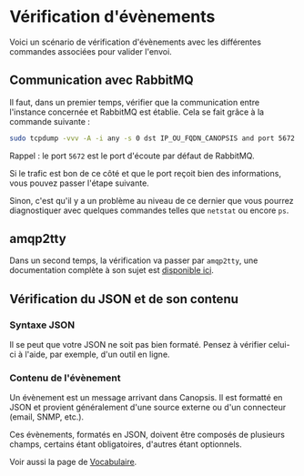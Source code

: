 # Vérification d'évènements

Voici un scénario de vérification d'évènements avec les différentes commandes associées pour valider l'envoi.

## Communication avec RabbitMQ

Il faut, dans un premier temps, vérifier que la communication entre l'instance concernée et RabbitMQ est établie. Cela se fait grâce à la commande suivante :

```sh
sudo tcpdump -vvv -A -i any -s 0 dst IP_OU_FQDN_CANOPSIS and port 5672
```

Rappel : le port `5672` est le port d'écoute par défaut de RabbitMQ.

Si le trafic est bon de ce côté et que le port reçoit bien des informations, vous pouvez passer l'étape suivante.

Sinon, c'est qu'il y a un problème au niveau de ce dernier que vous pourrez diagnostiquer avec quelques commandes telles que `netstat` ou encore `ps`.

## amqp2tty

Dans un second temps, la vérification va passer par `amqp2tty`, une documentation complète à son sujet est [disponible ici](amqp2tty.md).  

## Vérification du JSON et de son contenu

### Syntaxe JSON 

Il se peut que votre JSON ne soit pas bien formaté. Pensez à vérifier celui-ci à l'aide, par exemple, d'un outil en ligne.

### Contenu de l'évènement

Un évènement est un message arrivant dans Canopsis. Il est formatté en JSON et provient généralement d'une source externe ou d'un connecteur (email, SNMP, etc.).

Ces évènements, formatés en JSON, doivent être composés de plusieurs champs, certains étant obligatoires, d'autres étant optionnels.

Voir aussi la page de [Vocabulaire](../guide-utilisation/vocabulaire/index.md).
